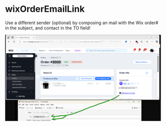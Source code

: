 # wixOrderEmailLink
Use a different sender (optional) by composing an mail with the Wix order# in the subject, and contact in the TO field!

![screenshot](screenshot.png)